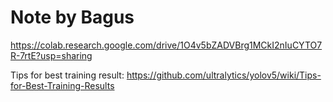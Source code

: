 # Note by Bagus
https://colab.research.google.com/drive/1O4v5bZADVBrg1MCkI2nIuCYTO7R-7rtE?usp=sharing

Tips for best training result:
https://github.com/ultralytics/yolov5/wiki/Tips-for-Best-Training-Results
